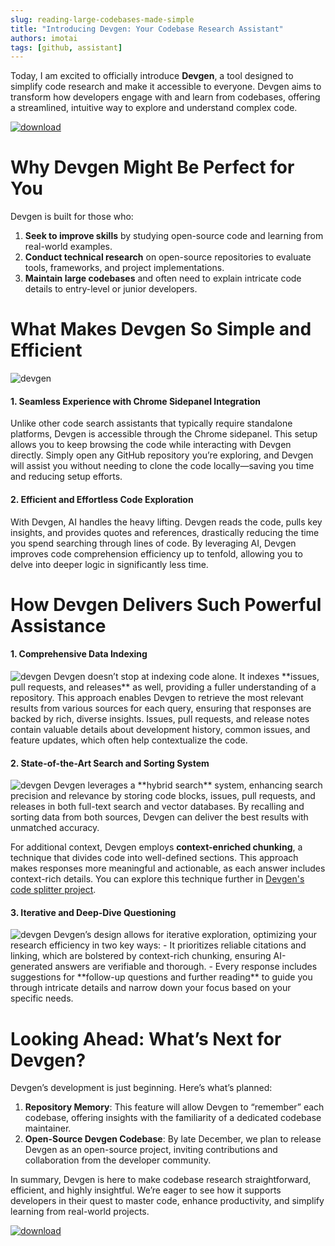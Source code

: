 ```yaml
---
slug: reading-large-codebases-made-simple
title: "Introducing Devgen: Your Codebase Research Assistant"
authors: imotai
tags: [github, assistant]
---
```


Today, I am excited to officially introduce **Devgen**, a tool designed to simplify code research and make it accessible to everyone. Devgen aims to transform how developers engage with and learn from codebases, offering a streamlined, intuitive way to explore and understand complex code.

[![download](/img/webstore.png)](https://chromewebstore.google.com/detail/devgen-your-github-ai-ass/iglkjhingcdlfanjlokiodgfcllmcfoc?authuser=0&hl=en)

# Why Devgen Might Be Perfect for You

Devgen is built for those who:
1. **Seek to improve skills** by studying open-source code and learning from real-world examples.
2. **Conduct technical research** on open-source repositories to evaluate tools, frameworks, and project implementations.
3. **Maintain large codebases** and often need to explain intricate code details to entry-level or junior developers.

# What Makes Devgen So Simple and Efficient

<img src="/img/devgen-mini.webp" alt="devgen" />

#### 1. Seamless Experience with Chrome Sidepanel Integration

Unlike other code search assistants that typically require standalone platforms, Devgen is accessible through the Chrome sidepanel. This setup allows you to keep browsing the code while interacting with Devgen directly. Simply open any GitHub repository you’re exploring, and Devgen will assist you without needing to clone the code locally—saving you time and reducing setup efforts.

#### 2. Efficient and Effortless Code Exploration

With Devgen, AI handles the heavy lifting. Devgen reads the code, pulls key insights, and provides quotes and references, drastically reducing the time you spend searching through lines of code. By leveraging AI, Devgen improves code comprehension efficiency up to tenfold, allowing you to delve into deeper logic in significantly less time.


# How Devgen Delivers Such Powerful Assistance

#### 1. Comprehensive Data Indexing
<img src="/img/recall_devgen.png" alt="devgen" />
Devgen doesn’t stop at indexing code alone. It indexes **issues, pull requests, and releases** as well, providing a fuller understanding of a repository. This approach enables Devgen to retrieve the most relevant results from various sources for each query, ensuring that responses are backed by rich, diverse insights. Issues, pull requests, and release notes contain valuable details about development history, common issues, and feature updates, which often help contextualize the code.

#### 2. State-of-the-Art Search and Sorting System
<img src="/img/recall.png" alt="devgen" />
Devgen leverages a **hybrid search** system, enhancing search precision and relevance by storing code blocks, issues, pull requests, and releases in both full-text search and vector databases. By recalling and sorting data from both sources, Devgen can deliver the best results with unmatched accuracy.

For additional context, Devgen employs **context-enriched chunking**, a technique that divides code into well-defined sections. This approach makes responses more meaningful and actionable, as each answer includes context-rich details. You can explore this technique further in [Devgen's code splitter project](https://github.com/imotai/code-splitter).

#### 3. Iterative and Deep-Dive Questioning
<img src="/img/recommand.png" alt="devgen" />
Devgen’s design allows for iterative exploration, optimizing your research efficiency in two key ways:
- It prioritizes reliable citations and linking, which are bolstered by context-rich chunking, ensuring AI-generated answers are verifiable and thorough.
- Every response includes suggestions for **follow-up questions and further reading** to guide you through intricate details and narrow down your focus based on your specific needs.


# Looking Ahead: What’s Next for Devgen?

Devgen’s development is just beginning. Here’s what’s planned:
1. **Repository Memory**: This feature will allow Devgen to “remember” each codebase, offering insights with the familiarity of a dedicated codebase maintainer.
2. **Open-Source Devgen Codebase**: By late December, we plan to release Devgen as an open-source project, inviting contributions and collaboration from the developer community.

In summary, Devgen is here to make codebase research straightforward, efficient, and highly insightful. We’re eager to see how it supports developers in their quest to master code, enhance productivity, and simplify learning from real-world projects.


[![download](/img/webstore.png)](https://chromewebstore.google.com/detail/devgen-your-github-ai-ass/iglkjhingcdlfanjlokiodgfcllmcfoc?authuser=0&hl=en)